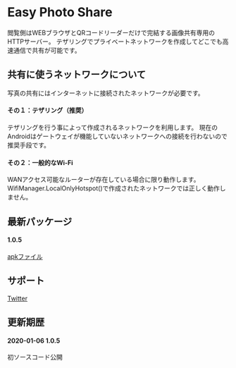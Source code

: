 # Easy Photo Share

閲覧側はWEBブラウザとQRコードリーダーだけで完結する画像共有専用のHTTPサーバー。
テザリングでプライベートネットワークを作成してどこでも高速通信で共有が可能です。
<br>

## 共有に使うネットワークについて
写真の共有にはインターネットに接続されたネットワークが必要です。

#### その１：テザリング（推奨）
テザリングを行う事によって作成されるネットワークを利用します。
現在のAndroidはゲートウェイが機能していないネットワークへの接続を行わないので推奨手段です。

#### その２：一般的なWi-Fi
WANアクセス可能なルーターが存在している場合に限り動作します。
WifiManager.LocalOnlyHotspot()で作成されたネットワークでは正しく動作しません。
<br>

## 最新パッケージ
#### 1.0.5
[apkファイル](./blob/master/app/release/)
<br>

## サポート
[Twitter](https://twitter.com/xenncamcos)
<br>

## 更新期歴

#### 2020-01-06 1.0.5
初ソースコード公開
